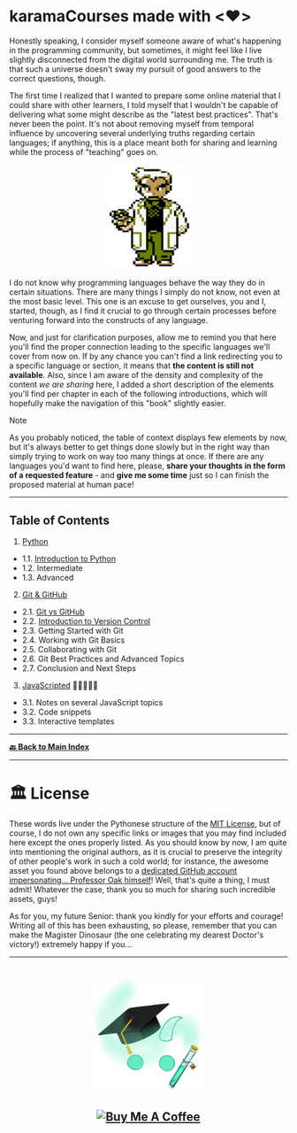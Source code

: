 # karamaCourses made with <❤️>

Honestly speaking, I consider myself someone aware of what's happening in the programming community, but sometimes, it might feel like I live slightly disconnected from the digital world surrounding me. The truth is that such a universe doesn't sway my pursuit of good answers to the correct questions, though.

The first time I realized that I wanted to prepare some online material that I could share with other learners, I told myself that I wouldn't be capable of delivering what some might describe as the "latest best practices". That's never been the point. It's not about removing myself from temporal influence by uncovering several underlying truths regarding certain languages; if anything, this is a place meant both for sharing and learning while the process of "teaching" goes on.

<p align="center">
  <img src="./images/pixel-professor-oak.png" width="150px" alt="A pixel-art visual asset of Professor Oak, from Pokémon.">
</p>

I do not know why programming languages behave the way they do in certain situations. There are many things I simply do not know, not even at the most basic level. This one is an excuse to get ourselves, you and I, started, though, as I find it crucial to go through certain processes before venturing forward into the constructs of any language.

Now, and just for clarification purposes, allow me to remind you that here you'll find the proper connection leading to the specific languages we'll cover from now on. If by any chance you can't find a link redirecting you to a specific language or section, it means that **the content is still not available**. Also, since I am aware of the density and complexity of the content _we are sharing_ here, I added a short description of the elements you'll find per chapter in each of the following introductions, which will hopefully make the navigation of this "book" slightly easier.

> [!NOTE]
> As you probably noticed, the table of context displays few elements by now, but it's always better to get things done slowly but in the right way than simply trying to work on way too many things at once. If there are any languages you'd want to find here, please, **share your thoughts in the form of a requested feature** - and **give me some time** just so I can finish the proposed material at human pace!

---

Table of Contents
-----------------

1. [Python](./01-Python/README.md)
  - 1.1. [Introduction to Python](./01-Python/Introduction/00_setup.py)
  - 1.2. Intermediate
  - 1.3. Advanced

2. [Git & GitHub](./02-Git-GitHub/README.md)
  - 2.1. [Git vs GitHub](./02-Git-GitHub/Introduction/Module-0-git-vs-github.md)
  - 2.2. [Introduction to Version Control](./02-Git-GitHub/Introduction/Module-1-introduction-version-control.md)
  - 2.3. Getting Started with Git
  - 2.4. Working with Git Basics
  - 2.5. Collaborating with Git
  - 2.6. Git Best Practices and Advanced Topics
  - 2.7. Conclusion and Next Steps

3. [JavaScripted](https://javascript-ed.vercel.app) 🎉✨🆕✨🎉
  - 3.1. Notes on several JavaScript topics
  - 3.2. Code snippets
  - 3.3. Interactive templates

---

**[🔙 Back to Main Index](/README.md)**

---

# 🏛 License

These words live under the Pythonese structure of the [MIT License](LICENSE.txt), but of course, I do not own any specific links or images that you may find included here except the ones properly listed. As you should know by now, I am quite into mentioning the original authors, as it is crucial to preserve the integrity of other people's work in such a cold world; for instance, the awesome asset you found above belongs to a [dedicated GitHub account impersonating... Professor Oak himself](https://github.com/professor-samuel-oak)! Well, that's quite a thing, I must admit! Whatever the case, thank you so much for sharing such incredible assets, guys!

As for you, my future Senior: thank you kindly for your efforts and courage! Writing all of this has been exhausting, so please, remember that you can make the Magister Dinosaur (the one celebrating my dearest Doctor's victory!) extremely happy if you...
<br />

---

<h1 align="center">
  <a href="https://karamazfolio.xyz/"><img src="/images/karaMagister.png" width="200" height="200" alt="Original KaraMagister logo asset.">
</h1>
<h2 align="center">
  <a href="https://www.buymeacoffee.com/JuditKaramazov" target="_blank"><img src="https://cdn.buymeacoffee.com/buttons/v2/default-yellow.png" alt="Buy Me A Coffee" style="height: 60px !important;width: 207px !important;" ></a>
</h2> 
